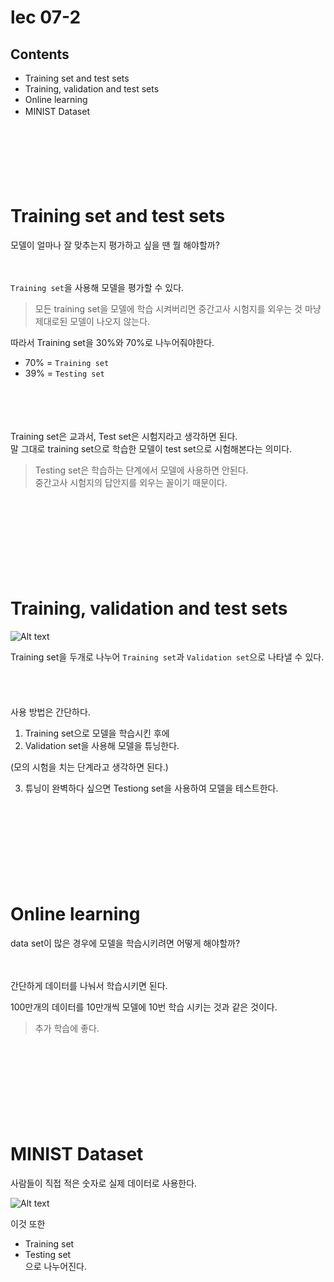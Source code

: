 # lec 07-2

## Contents

- Training set and test sets
- Training, validation and test sets
- Online learning
- MINIST Dataset
  ㅤ

ㅤ

ㅤ

ㅤ

# Training set and test sets

모델이 얼마나 잘 맞추는지 평가하고 싶을 땐 뭘 해야할까?
ㅤ

ㅤ

`Training set`을 사용해 모델을 평가할 수 있다.

> 모든 training set을 모델에 학습 시켜버리면 중간고사 시험지를 외우는 것 마냥 제대로된 모델이 나오지 않는다.

따라서 Training set을 30%와 70%로 나누어줘야한다.

- 70% = `Training set`
- 39% = `Testing set`

ㅤ

ㅤ

Training set은 교과서, Test set은 시험지라고 생각하면 된다.  
말 그대로 training set으로 학습한 모델이 test set으로 시험해본다는 의미다.

> Testing set은 학습하는 단계에서 모델에 사용하면 안된다.  
> 중간고사 시험지의 답안지를 외우는 꼴이기 때문이다.

ㅤ

ㅤ

ㅤ

ㅤ

# Training, validation and test sets

![Alt text](image-1.png)

Training set을 두개로 나누어
`Training set`과 `Validation set`으로 나타낼 수 있다.
ㅤ

ㅤ

사용 방법은 간단하다.

1. Training set으로 모델을 학습시킨 후에
2. Validation set을 사용해 모델을 튜닝한다.

(모의 시험을 치는 단계라고 생각하면 된다.)

3. 튜닝이 완벽하다 싶으면 Testiong set을 사용하여 모델을 테스트한다.

ㅤ

ㅤ

ㅤ

ㅤ

# Online learning

data set이 많은 경우에 모델을 학습시키려면 어떻게 해야할까?
ㅤ

ㅤ

간단하게 데이터를 나눠서 학습시키면 된다.

100만개의 데이터를 10만개씩 모델에 10번 학습 시키는 것과 같은 것이다.

> 추가 학습에 좋다.

ㅤ

ㅤ

ㅤ

ㅤ

# MINIST Dataset

사람들이 직접 적은 숫자로 실제 데이터로 사용한다.

![Alt text](image.png)

이것 또한

- Training set
- Testing set  
  으로 나누어진다.

